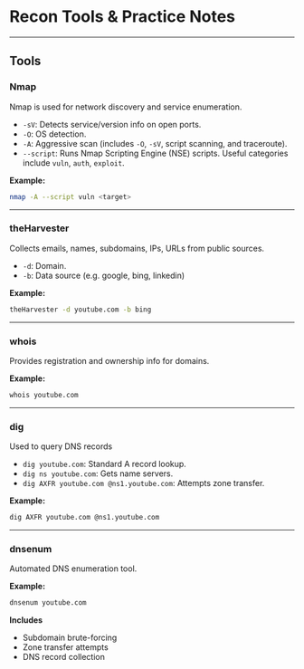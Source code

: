 # Recon Tools & Practice Notes

---

## **Tools**

### **Nmap**

Nmap is used for network discovery and service enumeration.

- `-sV`: Detects service/version info on open ports.
- `-O`: OS detection.
- `-A`: Aggressive scan (includes `-O`, `-sV`, script scanning, and traceroute).
- `--script`: Runs Nmap Scripting Engine (NSE) scripts. Useful categories include `vuln`, `auth`, `exploit`.

**Example:**
```bash
nmap -A --script vuln <target>
```

--- 


### **theHarvester**

Collects emails, names, subdomains, IPs, URLs from public sources.

- `-d`: Domain.
- `-b`: Data source (e.g. google, bing, linkedin)

**Example:**
```bash
theHarvester -d youtube.com -b bing
```

---

### **whois**

Provides registration and ownership info for domains.

**Example:**
```bash
whois youtube.com
```

---

### **dig**

Used to query DNS records

- `dig youtube.com`: Standard A record lookup.
- `dig ns youtube.com`: Gets name servers.
- `dig AXFR youtube.com @ns1.youtube.com`: Attempts zone transfer.

**Example:**
```bash
dig AXFR youtube.com @ns1.youtube.com
```

---

### **dnsenum**

Automated DNS enumeration tool.

**Example:**
```bash
dnsenum youtube.com
```

**Includes**
- Subdomain brute-forcing
- Zone transfer attempts
- DNS record collection